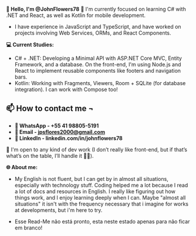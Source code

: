**👋 Hello, I'm @JohnFlowers78**
🌱 I'm currently focused on learning C# with .NET and React, as well as Kotlin for mobile development.
- I have experience in JavaScript and TypeScript, and have worked on projects involving Web Services, ORMs, and React Components.

**💻 Current Studies:**
- C# + .NET: Developing a Minimal API with ASP.NET Core MVC, Entity Framework, and a database. On the front-end, I'm using Node.js and React to implement reusable components like footers and navigation bars.
- Kotlin: Working with Fragments, Viewers, Room + SQLite (for database integration). I can work with Compose too!

📫 How to contact me ¬
--------------------
- **🧩 WhatsApp   -   +55 41 98805-5191**
- **📧 Email   -   jpsflores2000@gmail.com**
- **👤 LinkedIn   -   linkedin.com/in/johnflowers78**
  
👀 I'm open to any kind of dev work (I don’t really like front-end, but if that’s what’s on the table, I’ll handle it 🤷‍♂️).

**🌐 About me:**
- My English is not fluent, but I can get by in almost all situations, especially with technology stuff. Coding helped me a lot because I read a lot of docs and resources in English. I really like figuring out how things work, and I enjoy learning deeply when I can. Maybe "almost all situations" it isn't with the frequency necessary that i imagine for works at developments, but i'm here to try.

- Esse Read-Me não está pronto, esta neste estado apenas para não ficar em branco!
